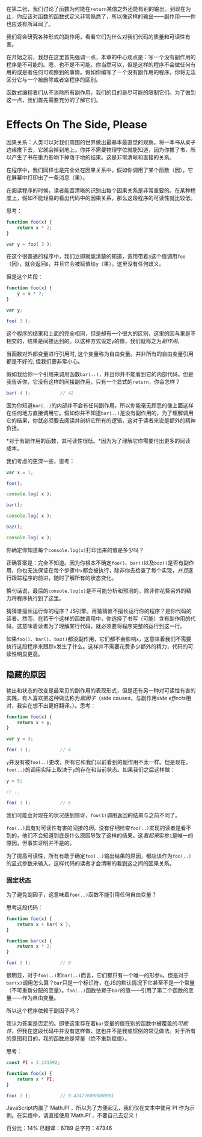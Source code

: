 在第二张，我们讨论了函数为何能在`return`某值之外还能有别的输出。到现在为止，你应该对函数的函数式定义非常熟悉了，所以像这样的输出——副作用——你也应该有所耳闻了。

我们将会研究各种形式的副作用，看看它们为什么对我们代码的质量和可读性有害。

在开始之前，我想在这里首先强调一点，本章的中心观点是：写一个没有副作用的程序是不可能的。嗯，也不是不可能，你当然可以，但是这样的程序不会做任何有用的或是者任何可观察到的事情。假如你编写了一个没有副作用的程序，你将无法区分它与一个被删除或者空程序的区别。

函数式编程者们从不消除所有副作用，我们的目的是尽可能的限制它们。为了做到这一点，我们首先需要充分的了解它们。

# Effects On The Side, Please
因果关系：人类可以对我们周围的世界做出最基本最直觉的观察。将一本书从桌子边缘推下去，它就会掉到地上。你并不需要物理学位就能知道，因为你推了书，所以产生了书在重力影响下掉落于地的结果。这是非常清晰和直接的关系。

在程序中，我们同样也是完全处在因果关系中。假如你调用了某个函数（因），它在屏幕中打印出了一条消息（果）。

在阅读程序的时候，读者能否清晰的识别出每个因果关系是非常重要的。在某种程度上，假如不能轻易的看出代码中的因果关系，那么这段程序的可读性就比较低。

思考：
```JavaScript
function foo(x) {
	return x * 2;
}

var y = foo( 3 );
```
在这个很普通的程序中，我们立即就能清楚的知道，调用带着`3`这个值调用`foo`（因），就会返回`6`，并且它会被赋值给`y`（果）。这里没有任何歧义。

但是这个片段：
```JavaScript
function foo(x) {
	y = x * 2;
}

var y;

foo( 3 );
```
这个程序的结果和上面的完全相同，但是却有一个很大的区别，这里的因与果是不相交的，结果是间接达到的。以这种方式设定`y`的值，我们就称之为*副作用*。

<p class="note">
当函数对外部变量进行引用时, 这个变量称为自由变量。并非所有的自由变量引用都是不好的, 但我们要非常小心。
</p>

假如我给你一个引用来调用函数`bar(..)`，并且你并不能看到它的内部代码。但是我告诉你，它没有这样的间接副作用，只有一个显式的`return`，你会怎样？

```JavaScript
bar( 4 );			// 42
```

因为你知道`bar(..)`的内部并不会有任何副作用，所以你能毫无顾忌的像上面这样在任何地方直接调用它。假如你并不知道`bar(..)`是没有副作用的，为了理解调用它的结果，你就必须要去阅读并剖析它所有的逻辑，这对于读者来说是额外的精神负担。

*对于有副作用的函数，其可读性很低。*因为为了理解它你需要付出更多的阅读成本。

我们考虑的更深一些，思考：
```JavaScript
var x = 1;

foo();

console.log( x );

bar();

console.log( x );

baz();

console.log( x );
```
你确定你知道每个`console.log(x)`打印出来的值是多少吗？

正确答案是：完全不知道。因为你根本不确定`foo()`、`bar()`以及`baz()`是否有副作用，你也无法保证在每个步骤中`x`都会被执行，除非你去检查了每个实现，*并且*逐行跟踪程序的前进，随时了解所有的状态变化。

换句话说，最后的`console.log(x)`是不可能分析和预测的，除非你花费另外的精力将程序执行到了这里。

猜猜谁擅长运行你的程序？JS引擎。再猜猜谁不擅长运行你的程序？是你代码的读者。然而，在若干个这样的函数调用中，你选择了书写（可能）含有副作用的代码，这意味着读者为了理解某行代码，就必须要将程序完整的运行到这一行。

如果`foo()`、`bar()`、`baz()`都没副作用，它们都不会影响`x`，这意味着我们不需要执行这段程序来跟踪`x`发生了什么。这样并不需要花费多少额外的精力，代码的可读性明显更高。

## 隐藏的原因
输出和状态的改变是最常见的副作用的表现形式，但是还有另一种对可读性有害的实践，有人喜欢把这种做法称为*副因子*（side causes，与副作用*side effects*相对，我实在想不出更好翻译。）。思考：
```JavaScript
function foo(x) {
	return x + y;
}

var y = 3;

foo( 1 );			// 4
```
`y`并没有被`foo(..)`更改，所有它和我们以前看到的副作用不太一样。但是现在，`foo(..)`的调用实际上取决于`y`的存在和当前状态。如果我们之后这样做：
```JavaScript
y = 5;

// ..

foo( 1 );			// 6
```
我们可能会对现在的状况感到惊讶，`foo(1)`调用返回的结果与之前不同了。

`foo(..)`具有对可读性有害的间接的*因*。没有仔细检查`foo(..)`实现的读者是看不到的，他们不会知道到底是什么原因导致了这样的结果。这*看起来*实参`1`是唯一的原因，但事实证明并不是的。

为了提高可读性，所有有助于确定`foo(..)`输出结果的原因，都应该作为`foo(..)`的显式参数来输入。这样代码的读者才会清晰的看到这之间的因果关系。

### 固定状态
为了避免副因子，这意味着`foo(..)`函数不能引用任何自由变量？

思考这段代码：
```JavaScript
function foo(x) {
	return x + bar( x );
}

function bar(x) {
	return x * 2;
}

foo( 3 );			// 9
```
很明显，对于`foo(..)`和`bar(..)`而言，它们都只有一个唯一的形参`x`。但是对于`bar(x)`调用怎么算？`bar`只是一个标识符，在JS的默认情况下它甚至不是一个常量（不可重新分配的变量）。`foo(..)`函数依赖于`bar`的值——引用了第二个函数的变量——作为自由变量。

所以这个程序依赖于副因子吗？

我认为答案是否定的。即使这里存在着`bar`变量的值在别的函数中被覆盖的*可能性*，但我在这段代码中并没有这样做，这也并不是我或惯例的常见做法。对于所有的意图和目的，我的函数总是常量（绝不重新赋值）。

思考：
```JavaScript
const PI = 3.141592;

function foo(x) {
	return x * PI;
}

foo( 3 );			// 9.424776000000001
```
<p class="note">
JavaScript内置了`Math.PI`，所以为了方便起见，我们仅在文本中使用`PI`作为示例。在实践中，请直接使用`Math.PI`，不要自己去定义！
</p>

百分比：14%
已翻译：6789
总字符：47346
